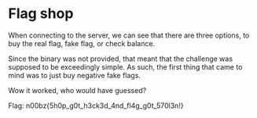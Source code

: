 # Flag shop

When connecting to the server, we can see that there are three options, to buy the real flag, fake flag, or check balance.

Since the binary was not provided, that meant that the challenge was supposed to be exceedingly simple. As such, the first thing that came to mind was to just buy negative fake flags.

Wow it worked, who would have guessed?

Flag:
n00bz{5h0p_g0t_h3ck3d_4nd_fl4g_g0t_570l3n!}
